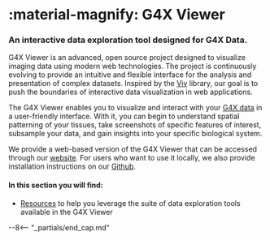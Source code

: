 <br>

# :material-magnify: G4X Viewer
### An interactive data exploration tool designed for G4X Data.  

G4X Viewer is an advanced, open source project designed to visualize imaging data using modern web technologies. The project is continuously evolving to provide an intuitive and flexible interface for the analysis and presentation of complex datasets. Inspired by the [Viv](https://github.com/hms-dbmi/viv) library, our goal is to push the boundaries of interactive data visualization in web applications.

The G4X Viewer enables you to visualize and interact with your [G4X data](../g4x_data/g4x_output.md) in a user-friendly interface. With it, you can begin to understand spatial patterning of your tissues, take screenshots of specific features of interest, subsample your data, and gain insights into your specific biological system.

We provide a web-based version of the G4X Viewer that can be accessed through our [website](https://g4x-viewer.singulargenomics.com). For users who want to use it locally, we also provide installation instructions on our [Github](https://github.com/Singular-Genomics/G4X-viewer).

#### In this section you will find:

+ [Resources](./resources.md) to help you leverage the suite of data exploration tools available in the G4X Viewer

--8<-- "_partials/end_cap.md"
